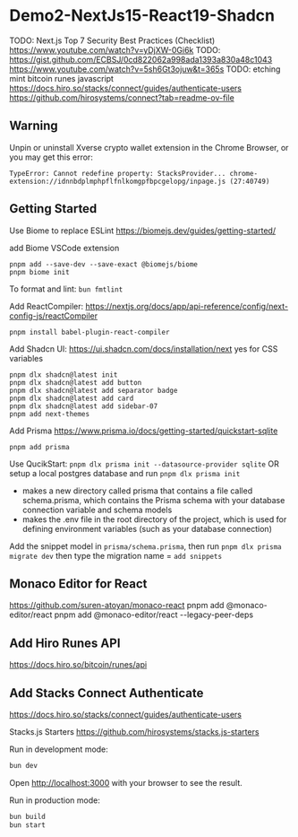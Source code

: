 # Demo2-NextJs15-React19-Shadcn

TODO: Next.js Top 7 Security Best Practices (Checklist)
https://www.youtube.com/watch?v=yDjXW-0Gi6k
TODO: https://gist.github.com/ECBSJ/0cd822062a998ada1393a830a48c1043
https://www.youtube.com/watch?v=5sh6Gt3ojuw&t=365s
TODO: etching mint bitcoin runes javascript
https://docs.hiro.so/stacks/connect/guides/authenticate-users
https://github.com/hirosystems/connect?tab=readme-ov-file

## Warning
Unpin or uninstall Xverse crypto wallet extension in the Chrome Browser, or you may get this error:
```
TypeError: Cannot redefine property: StacksProvider... chrome-extension://idnnbdplmphpflfnlkomgpfbpcgelopg/inpage.js (27:40749)
```

## Getting Started

Use Biome to replace ESLint
https://biomejs.dev/guides/getting-started/

add Biome VSCode extension
```
pnpm add --save-dev --save-exact @biomejs/biome
pnpm biome init
```

To format and lint: `bun fmtlint`

Add ReactCompiler:
https://nextjs.org/docs/app/api-reference/config/next-config-js/reactCompiler
```
pnpm install babel-plugin-react-compiler
```

Add Shadcn UI: 
https://ui.shadcn.com/docs/installation/next
yes for CSS variables
```
pnpm dlx shadcn@latest init
pnpm dlx shadcn@latest add button
pnpm dlx shadcn@latest add separator badge 
pnpm dlx shadcn@latest add card
pnpm dlx shadcn@latest add sidebar-07
pnpm add next-themes
```

Add Prisma
https://www.prisma.io/docs/getting-started/quickstart-sqlite
```
pnpm add prisma
```

Use QucikStart: `pnpm dlx prisma init --datasource-provider sqlite`
OR setup a local postgres database and run `pnpm dlx prisma init`
- makes a new directory called prisma that contains a file called schema.prisma, which contains the Prisma schema with your database connection variable and schema models
- makes the .env file in the root directory of the project, which is used for defining environment variables (such as your database connection)

Add the snippet model in `prisma/schema.prisma`, then run `pnpm dlx prisma migrate dev`
then type the migration name = `add snippets`

## Monaco Editor for React 
https://github.com/suren-atoyan/monaco-react
pnpm add @monaco-editor/react
pnpm add @monaco-editor/react --legacy-peer-deps

## Add Hiro Runes API
https://docs.hiro.so/bitcoin/runes/api

## Add Stacks Connect Authenticate
https://docs.hiro.so/stacks/connect/guides/authenticate-users

Stacks.js Starters
https://github.com/hirosystems/stacks.js-starters

Run in development mode:

```bash
bun dev
```

Open [http://localhost:3000](http://localhost:3000) with your browser to see the result.

Run in production mode:
```bash
bun build
bun start
```